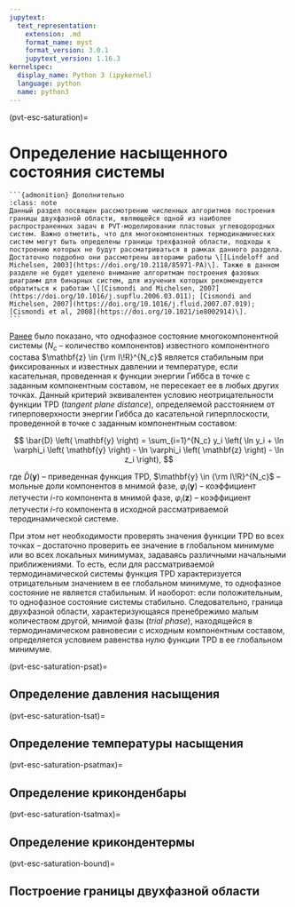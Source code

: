 ```yaml
---
jupytext:
  text_representation:
    extension: .md
    format_name: myst
    format_version: 3.0.1
    jupytext_version: 1.16.3
kernelspec:
  display_name: Python 3 (ipykernel)
  language: python
  name: python3
---
```


(pvt-esc-saturation)=
# Определение насыщенного состояния системы

````{margin}
```{admonition} Дополнительно
:class: note
Данный раздел посвящен рассмотрению численных алгоритмов построения границы двухфазной области, являющейся одной из наиболее распространенных задач в PVT-моделировании пластовых углеводородных систем. Важно отметить, что для многокомпонентных термодинамических систем могут быть определены границы трехфазной области, подходы к построению которых не будут рассматриваться в рамках данного раздела. Достаточно подробно они рассмотрены авторами работы \[[Lindeloff and Michelsen, 2003](https://doi.org/10.2118/85971-PA)\]. Также в данном разделе не будет уделено внимание алгоритмам построения фазовых диаграмм для бинарных систем, для изучения которых рекомендуется обратиться к работам \[[Cismondi and Michelsen, 2007](https://doi.org/10.1016/j.supflu.2006.03.011); [Cismondi and Michelsen, 2007](https://doi.org/10.1016/j.fluid.2007.07.019); [Cismondi et al, 2008](https://doi.org/10.1021/ie8002914)\].
```
````

[Ранее](SEC-1-Stability.md) было показано, что однофазное состояние многокомпонентной системы ($N_c$ – количество компонентов) известного компонентного состава $\mathbf{z} \in {\rm I\!R}^{N_c}$ является стабильным при фиксированных и известных давлении и температуре, если касательная, проведенная к функции энергии Гиббса в точке с заданным компонентным составом, не пересекает ее в любых других точках. Данный критерий эквивалентен условию неотрицательности функции TPD (*tangent plane distance*), определяемой расстоянием от гиперповерхности энергии Гиббса до касательной гиперплоскости, проведенной в точке с заданным компонентным составом:

$$ \bar{D} \left( \mathbf{y} \right) = \sum_{i=1}^{N_c} y_i \left( \ln y_i + \ln \varphi_i \left( \mathbf{y} \right) - \ln \varphi_i \left( \mathbf{z} \right) - \ln z_i \right), $$

где $\bar{D} \left( \mathbf{y} \right)$ – приведенная функция TPD, $\mathbf{y} \in {\rm I\!R}^{N_c}$ – мольные доли компонентов в мнимой фазе, $\varphi_i \left( \mathbf{y} \right)$ – коэффициент летучести $i$-го компонента в мнимой фазе, $\varphi_i \left( \mathbf{z} \right)$ – коэффициент летучести $i$-го компонента в исходной рассматриваемой теродинамической системе.

При этом нет необходимости проверять значения функции TPD во всех точках – достаточно проверить ее значение в глобальном минимуме или во всех локальных минимумах, задаваясь различными начальными приближениями. То есть, если для рассматриваемой термодинамической системы функция TPD характеризуется отрицательным значением в ее глобальном минимуме, то однофазное состояние не является стабильным. И наоборот: если положительным, то однофазное состояние системы стабильно. Следовательно, граница двухфазной области, характеризующаяся пренебрежимо малым количеством другой, мнимой фазы (*trial phase*), находящейся в термодинамическом равновесии с исходным компонентным составом, определяется условием равенства нулю функции TPD в ее глобальном минимуме.


(pvt-esc-saturation-psat)=
## Определение давления насыщения


(pvt-esc-saturation-tsat)=
## Определение температуры насыщения


(pvt-esc-saturation-psatmax)=
## Определение криконденбары


(pvt-esc-saturation-tsatmax)=
## Определение крикондентермы


(pvt-esc-saturation-bound)=
## Построение границы двухфазной области

